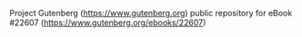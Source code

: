 Project Gutenberg (https://www.gutenberg.org) public repository for eBook #22607 (https://www.gutenberg.org/ebooks/22607)
